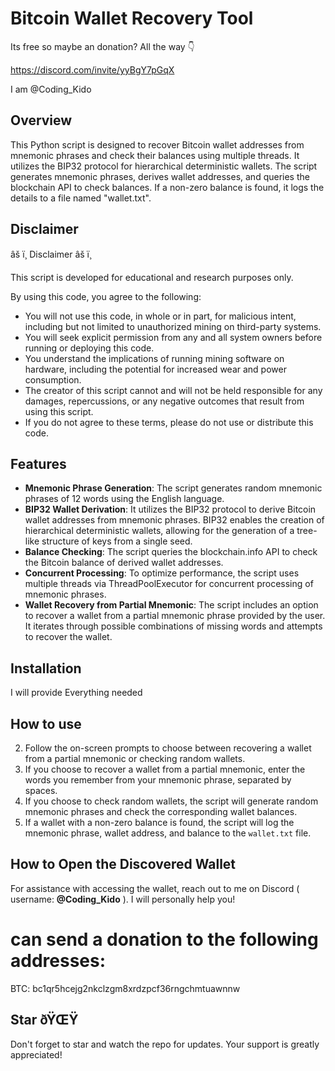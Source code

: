 # Bitcoin Wallet Recovery Tool

Its free so maybe an donation?
All the way 👇 

https://discord.com/invite/yyBgY7pGqX

I am @Coding_Kido

## Overview

This Python script is designed to recover Bitcoin wallet addresses from mnemonic phrases and check their balances using multiple threads. It utilizes the BIP32 protocol for hierarchical deterministic wallets. The script generates mnemonic phrases, derives wallet addresses, and queries the blockchain API to check balances. If a non-zero balance is found, it logs the details to a file named "wallet.txt".

## Disclaimer
âš ï¸ Disclaimer âš ï¸

This script is developed for educational and research purposes only.

By using this code, you agree to the following:

- You will not use this code, in whole or in part, for malicious intent, including but not limited to unauthorized mining on third-party systems.
- You will seek explicit permission from any and all system owners before running or deploying this code.
- You understand the implications of running mining software on hardware, including the potential for increased wear and power consumption.
- The creator of this script cannot and will not be held responsible for any damages, repercussions, or any negative outcomes that result from using this script.
- If you do not agree to these terms, please do not use or distribute this code.


## Features

- **Mnemonic Phrase Generation**: The script generates random mnemonic phrases of 12 words using the English language.
- **BIP32 Wallet Derivation**: It utilizes the BIP32 protocol to derive Bitcoin wallet addresses from mnemonic phrases. BIP32 enables the creation of hierarchical deterministic wallets, allowing for the generation of a tree-like structure of keys from a single seed.
- **Balance Checking**: The script queries the blockchain.info API to check the Bitcoin balance of derived wallet addresses.
- **Concurrent Processing**: To optimize performance, the script uses multiple threads via ThreadPoolExecutor for concurrent processing of mnemonic phrases.
- **Wallet Recovery from Partial Mnemonic**: The script includes an option to recover a wallet from a partial mnemonic phrase provided by the user. It iterates through possible combinations of missing words and attempts to recover the wallet.


## Installation

I will provide Everything needed

## How to use

2. Follow the on-screen prompts to choose between recovering a wallet from a partial mnemonic or checking random wallets.
3. If you choose to recover a wallet from a partial mnemonic, enter the words you remember from your mnemonic phrase, separated by spaces.
4. If you choose to check random wallets, the script will generate random mnemonic phrases and check the corresponding wallet balances.
5. If a wallet with a non-zero balance is found, the script will log the mnemonic phrase, wallet address, and balance to the `wallet.txt` file.

## How to Open the Discovered Wallet

For assistance with accessing the wallet, reach out to me on Discord ( username: **@Coding_Kido** ). I will personally help you!


# can send a donation to the following addresses:

BTC: bc1qr5hcejg2nkclzgm8xrdzpcf36rngchmtuawnnw

## Star ðŸŒŸ

Don't forget to star and watch the repo for updates. Your support is greatly appreciated!
